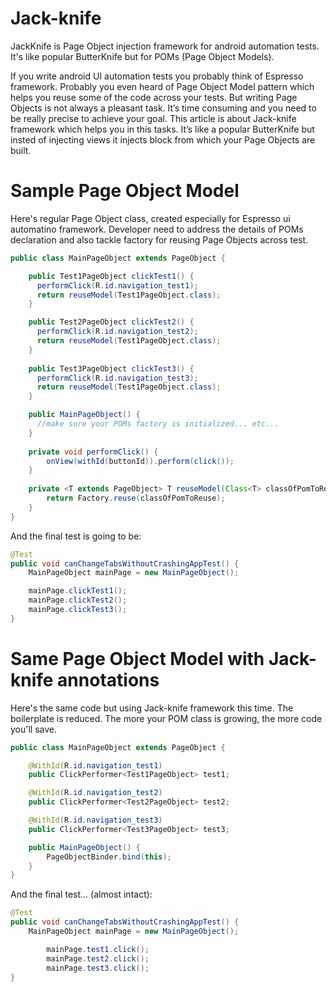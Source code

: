 # Jack-knife
JackKnife is Page Object injection framework for android automation tests. It's like popular ButterKnife but for POMs (Page Object Models).

If you write android UI automation tests you probably think of Espresso framework. Probably you even heard of Page Object Model pattern which helps you reuse some of the code across your tests. But writing Page Objects is not always a pleasant task. It’s time consuming and you need to be really precise to achieve your goal. This article is about Jack-knife framework which helps you in this tasks. It’s like a popular ButterKnife but insted of injecting views it injects block from which your Page Objects are built.

# Sample Page Object Model
Here's regular Page Object class, created especially for Espresso ui automatino framework. Developer need to address the details of POMs declaration and also tackle factory for reusing Page Objects across test.

```java
public class MainPageObject extends PageObject {

    public Test1PageObject clickTest1() {
      performClick(R.id.navigation_test1);
      return reuseModel(Test1PageObject.class);
    }

    public Test2PageObject clickTest2() {
      performClick(R.id.navigation_test2);
      return reuseModel(Test1PageObject.class);
    }
    
    public Test3PageObject clickTest3() {
      performClick(R.id.navigation_test3);
      return reuseModel(Test1PageObject.class);
    }

    public MainPageObject() {
      //make sure your POMs factory is initialized... etc...
    }
    
    private void performClick() {
        onView(withId(buttonId)).perform(click());
    }
    
    private <T extends PageObject> T reuseModel(Class<T> classOfPomToReuse) {
        return Factory.reuse(classOfPomToReuse);
    }
}
```

And the final test is going to be:
```java
@Test
public void canChangeTabsWithoutCrashingAppTest() {
    MainPageObject mainPage = new MainPageObject();

    mainPage.clickTest1();
    mainPage.clickTest2();
    mainPage.clickTest3();
}
```
# Same Page Object Model with Jack-knife annotations
Here's the same code but using Jack-knife framework this time. The boilerplate is reduced. The more your POM class is growing, the more code you'll save.

```java
public class MainPageObject extends PageObject {

    @WithId(R.id.navigation_test1)
    public ClickPerformer<Test1PageObject> test1;

    @WithId(R.id.navigation_test2)
    public ClickPerformer<Test2PageObject> test2;

    @WithId(R.id.navigation_test3)
    public ClickPerformer<Test3PageObject> test3;

    public MainPageObject() {
        PageObjectBinder.bind(this);
    }
}
```

And the final test... (almost intact):
```java
@Test
public void canChangeTabsWithoutCrashingAppTest() {
    MainPageObject mainPage = new MainPageObject();

        mainPage.test1.click();
        mainPage.test2.click();
        mainPage.test3.click();
}
```
